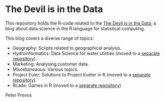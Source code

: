 # The Devil is in the Data

This repository holds the R-code related to the [The Devil is in the Data](https://lucidmanager.org/the-devil-is-in-the-data/), a blog about data science in the R language for statistical computing.

This blog covers a diverse range of topics:

* Geography: Scripts related to geographical analysis.
* Hydroinformatics: Data Science for water utilities (moved to a [separate repository](https://github.com/pprevos/Hydroinformatics "Water Utility Data Science")).
* Marketing: Analysing customer data.
* Miscellaneaous: Various topics.
* Project Euler: Solutions to Project Eueler in R (moved to a [separate repository](https://github.com/pprevos/ProjectEuler "Project Euler solutions")).
* Rcade: Games in R (moved to a [separate repository](https://github.com/pprevos/Rgames "Rgames"))

Peter Prevos

